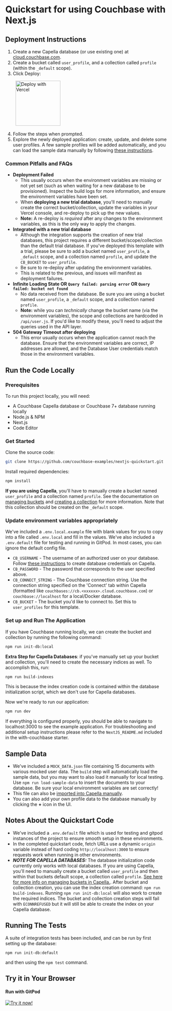 # Quickstart for using Couchbase with Next.js


## Deployment Instructions
1. Create a new Capella database (or use existing one) at [cloud.couchbase.com](https://cloud.couchbase.com/).
2. Create a bucket called `user_profile`, and a collection called `profile` (within the `_default` scope).
3. Click Deploy:

&nbsp; &nbsp; &nbsp; &nbsp; <a href="https://vercel.com/new/clone?repository-url=https%3A%2F%2Fgithub.com%2Fcouchbase-examples%2Fnextjs-quickstart&project-name=couchbase-nextjs-quickstart&repository-name=couchbase-nextjs-quickstart&developer-id=oac_5eS7l7O4wvTE47rCKEYSFLQT&integration-ids=oac_5eS7l7O4wvTE47rCKEYSFLQT"><img src="https://vercel.com/button" alt="Deploy with Vercel" width="140px"/></a>

4. Follow the steps when prompted.  
5. Explore the newly deployed application: create, update, and delete some user profiles. A few sample profiles will be added automatically, and you can load the sample data manually by following [these instructions](#sample-data).

### Common Pitfalls and FAQs
- **Deployment Failed**
  - This usually occurs when the environment variables are missing or not yet set (such as when waiting for a new database to be provisioned). Inspect the build logs for more information, and ensure the environment variables have been set. 
  - When **deploying a new trial database**, you'll need to manually create the correct bucket/collection, update the variables in your Vercel console, and re-deploy to pick up the new values.
  - **Note:** A re-deploy is _required_ after any changes to the environment variables, as this is the only way to apply the changes.
- **Integrated with a new trial database**
  - Although the integration supports the creation of new trial databases, this project requires a different bucket/scope/collection than the default trial database. If you've deployed this template with a trial, please be sure to add a bucket named `user_profile`, a `_default` scope, and a collection named `profile`, and update the `CB_BUCKET` to `user_profile`.
  - Be sure to re-deploy after updating the environment variables.
  - This is related to the previous, and issues will manifest as deployment failures.
- **Infinite Loading State OR `Query failed: parsing error` OR `Query failed: bucket not found`**
  - No data received from the database. Be sure you are using a bucket named `user_profile`, a `_default` scope, and a collection named `profile`.
  - **Note:** while you can _technically_ change the bucket name (via the environment variables), the scope and collections are hardcoded in `/api/user.js`. If you'd like to modify these, you'll need to adjust the queries used in the API layer.
- **504 Gateway Timeout after deploying**
  - This error usually occurs when the application cannot reach the database. Ensure that the environment variables are correct, IP addresses are allowed, and the Database User credentials match those in the environment variables. 


## Run the Code Locally
### Prerequisites
To run this project locally, you will need:
- A Couchbase Capella database or Couchbase 7+ database running locally
- Node.js & NPM
- Next.js
- Code Editor

### Get Started
Clone the source code:
```sh
git clone https://github.com/couchbase-examples/nextjs-quickstart.git
```

Install required dependencies:
```sh
npm install
```

**If you are using Capella**, you'll have to manually create a bucket named `user_profile` and a collection named `profile`. See the documentation on [managing buckets](https://docs.couchbase.com/cloud/clusters/data-service/manage-buckets.html) and [creating a collection](https://docs.couchbase.com/cloud/clusters/data-service/scopes-collections.html#create-a-collection) for more information. Note that this collection should be created on the `_default` scope.

### Update environment variables appropriately
We've included a `.env.local.example` file with blank values for you to copy into a file called `.env.local` and fill in the values. We've also included a `.env.default` file for testing and running in GitPod. In most cases, you can ignore the default config file. 
- `CB_USERNAME` - The username of an authorized user on your database. Follow [these instructions](https://docs.couchbase.com/cloud/clusters/manage-database-users.html#create-database-credentials) to create database credentials on Capella.
- `CB_PASSWORD` - The password that corresponds to the user specified above.
- `CB_CONNECT_STRING` - The Couchbase connection string. Use the connection string specified on the 'Connect' tab within Capella (formatted like `couchbases://cb.<xxxxxx>.cloud.couchbase.com`) or `couchbase://localhost` for a local/Docker database.
- `CB_BUCKET` - The bucket you'd like to connect to. Set this to `user_profiles` for this template.

### Set up and Run The Application
If you have Couchbase running locally, we can create the bucket and collection by running the following command:
```sh
npm run init-db:local
```

**Extra Step for Capella Databases**: if you've manually set up your bucket and collection, you'll need to create the necessary indices as well. To accomplish this, run:
```sh
npm run build-indexes
```
This is because the index creation code is contained within the database initialization script, which we don't use for Capella databases.

Now we're ready to run our application:
```sh
npm run dev
```

If everything is configured properly, you should be able to navigate to localhost:3000 to see the example application. For troubleshooting and additional setup instructions please refer to the `NextJS_README.md` included in the with-couchbase starter.


## Sample Data
- We've included a `MOCK_DATA.json` file containing 15 documents with various mocked user data. The `build` step will automatically load the sample data, but you may want to also load it manually for local testing. Use `npm run load-sample-data` to insert the documents to your database. Be sure your local environment variables are set correctly!
- This file can also be [imported into Capella manually](https://docs.couchbase.com/cloud/clusters/data-service/import-data-documents.html). 
- You can also add your own profile data to the database manually by clicking the **+** icon in the UI.


## Notes About the Quickstart Code
- We've included a `.env.default` file which is used for testing and gitpod instances of the project to ensure smooth setup in these environments.
- In the completed quickstart code, fetch URLs use a dynamic `origin` variable instead of hard coding `http://localhost:3000` to ensure requests work when running in other environments.
- _**NOTE FOR CAPELLA DATABASES:**_ The database initialization code currently only works with local databases. If you are using Capella, you'll need to manually create a bucket called `user_profile` and then within that buckets default scope, a collection called `profile`. [See here for more info on managing buckets in Capella.](https://docs.couchbase.com/cloud/clusters/data-service/manage-buckets.html). After bucket and collection creation, you can use the index creation command: `npm run build-indexes`. Running `npm run init-db:local` will also work to create the required indices. The bucket and collection creation steps will fail with `ECONNREFUSED` but it will still be able to create the index on your Capella database.


## Running The Tests
A suite of integration tests has been included, and can be run by first setting up the database:
```
npm run init-db:default
```
and then using the `npm test` command.


## Try it in Your Browser
#### Run with GitPod
[![Try it now!](https://da-demo-images.s3.amazonaws.com/runItNow_outline.png?couchbase-example=nextjs-quickstart-repo&source=github)](https://gitpod.io/#https://github.com/couchbase-examples/nextjs-quickstart)

